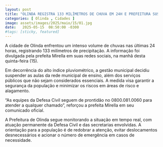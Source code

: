 ```yaml
---
layout: post
title: "OLINDA REGISTRA 133 MILÍMETROS DE CHUVA EM 24H E PREFEITURA SUSPENDE AULAS E SERVIÇOS NÃO ESSENCIAIS"
categories: [ Olinda , Cidades ]
image: assets/images/2025/maio/15/01.jpg
date:   2025-05-15  08:50:00 -0300
#tags: [sticky, featured]
---
```

A cidade de Olinda enfrentou um intenso volume de chuvas nas últimas 24 horas, registrando 133 milímetros de precipitação. A informação foi divulgada pela prefeita Mirella em suas redes sociais, na manhã desta quinta-feira (15).

Em decorrência do alto índice pluviométrico, a gestão municipal decidiu suspender as aulas da rede municipal de ensino, além dos serviços públicos que não sejam considerados essenciais. A medida visa garantir a segurança da população e minimizar os riscos em áreas de risco e alagamento.

“As equipes da Defesa Civil seguem de prontidão no 0800.081.0060 para atender a qualquer chamado”, reforçou a prefeita Mirella em seu comunicado oficial.

A Prefeitura de Olinda segue monitorando a situação em tempo real, com atuação permanente da Defesa Civil e das secretarias envolvidas. A orientação para a população é de redobrar a atenção, evitar deslocamentos desnecessários e acionar o número de emergência em casos de necessidade.
